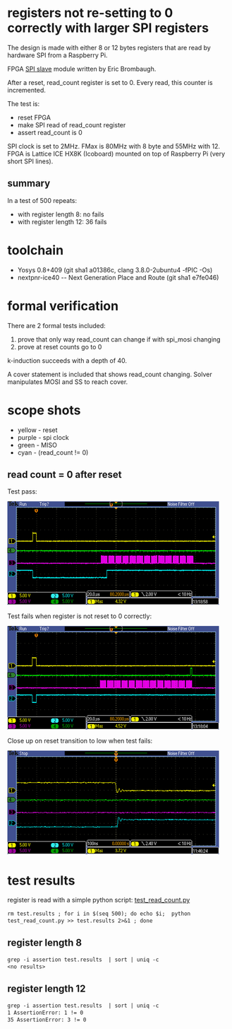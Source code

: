 # registers not re-setting to 0 correctly with larger SPI registers

The design is made with either 8 or 12 bytes registers that are read by hardware SPI from a
Raspberry Pi. 

FPGA [SPI slave](spi_slave.v) module written by Eric Brombaugh.

After a reset, read_count register is set to 0. Every read, this counter is incremented.

The test is:

* reset FPGA
* make SPI read of read_count register
* assert read_count is 0

SPI clock is set to 2MHz. FMax is 80MHz with 8 byte and 55MHz with 12.
FPGA is Lattice ICE HX8K (Icoboard) mounted on top of Raspberry Pi (very short SPI lines).

## summary

In a test of 500 repeats:

* with register length 8: no fails
* with register length 12: 36 fails

# toolchain

* Yosys 0.8+409 (git sha1 a01386c, clang 3.8.0-2ubuntu4 -fPIC -Os)
* nextpnr-ice40 -- Next Generation Place and Route (git sha1 e7fe046)

# formal verification

There are 2 formal tests included:

1. prove that only way read_count can change if with spi_mosi changing
2. prove at reset counts go to 0

k-induction succeeds with a depth of 40.

A cover statement is included that shows read_count changing. Solver manipulates MOSI and SS to reach cover.

# scope shots

* yellow - reset
* purple - spi clock
* green - MISO
* cyan - (read_count != 0)

## read count = 0 after reset

Test pass:

![read count = 0](images/12byte_ok.png)

Test fails when register is not reset to 0 correctly:

![read count = 3](images/12byte_fail.png)

Close up on reset transition to low when test fails:

![reset goes low and read_count is not 0](images/reset_transition.png)

# test results 

register is read with a simple python script: [test_read_count.py](python/test_read_count.py)

    rm test.results ; for i in $(seq 500); do echo $i;  python test_read_count.py >> test.results 2>&1 ; done

## register length 8

    grep -i assertion test.results  | sort | uniq -c
    <no results>

## register length 12

    grep -i assertion test.results  | sort | uniq -c
    1 AssertionError: 1 != 0
    35 AssertionError: 3 != 0

